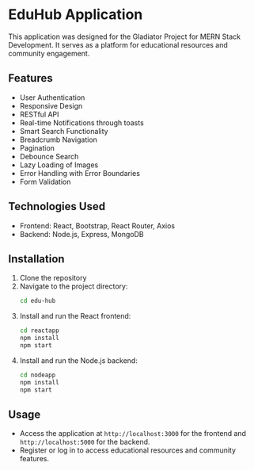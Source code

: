 # EduHub Application
This application was designed for the Gladiator Project for MERN Stack Development. It serves as a platform for educational resources and community engagement.

## Features
- User Authentication
- Responsive Design
- RESTful API
- Real-time Notifications through toasts
- Smart Search Functionality
- Breadcrumb Navigation
- Pagination
- Debounce Search
- Lazy Loading of Images
- Error Handling with Error Boundaries
- Form Validation

## Technologies Used
- Frontend: React, Bootstrap, React Router, Axios
- Backend: Node.js, Express, MongoDB

## Installation
1. Clone the repository
2. Navigate to the project directory:
   ```bash
   cd edu-hub
   ```
3. Install and run the React frontend:
   ```bash
   cd reactapp
   npm install
   npm start
   ```
4. Install and run the Node.js backend:
   ```bash
   cd nodeapp
   npm install
   npm start
   ```

## Usage
- Access the application at `http://localhost:3000` for the frontend and `http://localhost:5000` for the backend.
- Register or log in to access educational resources and community features.